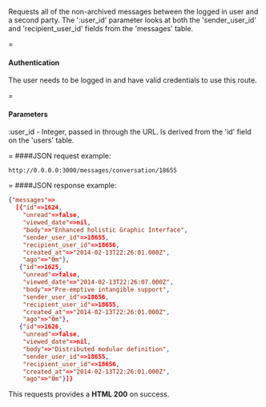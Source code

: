 <!-- --- title: GET /messages/conversation/:user_id -->

Requests all of the non-archived messages between the logged in user and a second party. The ':user_id' parameter looks at both the 'sender_user_id' and 'recipient_user_id' fields from the 'messages' table. 

=
#### Authentication

The user needs to be logged in and have valid credentials to use this route.

=
#### Parameters

:user_id - Integer, passed in through the URL. Is derived from the 'id' field on the 'users' table. 

=
####JSON request example:
```
http://0.0.0.0:3000/messages/conversation/18655
```

=
####JSON response example:

```json
{"messages"=>
  [{"id"=>1624,
    "unread"=>false,
    "viewed_date"=>nil,
    "body"=>"Enhanced holistic Graphic Interface",
    "sender_user_id"=>18655,
    "recipient_user_id"=>18656,
    "created_at"=>"2014-02-13T22:26:01.000Z",
    "ago"=>"0m"},
   {"id"=>1625,
    "unread"=>false,
    "viewed_date"=>"2014-02-13T22:26:07.000Z",
    "body"=>"Pre-emptive intangible support",
    "sender_user_id"=>18656,
    "recipient_user_id"=>18655,
    "created_at"=>"2014-02-13T22:26:01.000Z",
    "ago"=>"0m"},
   {"id"=>1626,
    "unread"=>false,
    "viewed_date"=>nil,
    "body"=>"Distributed modular definition",
    "sender_user_id"=>18655,
    "recipient_user_id"=>18656,
    "created_at"=>"2014-02-13T22:26:01.000Z",
    "ago"=>"0m"}]}
```

This requests provides a <strong>HTML 200</strong> on success.